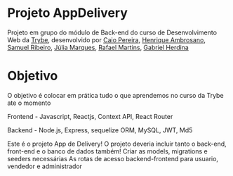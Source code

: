 # Projeto AppDelivery

Projeto em grupo do módulo de Back-end do curso de Desenvolvimento Web da [Trybe](https://www.betrybe.com/), 
desenvolvido por  [Caio Pereira](https://github.com/caiopa), [Henrique Ambrosano](https://github.com/henriqueambrosano), [Samuel Ribeiro](https://github.com/SamuelR499), [Júlia Marques](https://github.com/juliamarqss), [Rafael Martins](https://github.com/Rmartins858), [Gabriel Herdina](https://github.com/gabrielhdn)


# Objetivo

O objetivo é colocar em prática tudo o que aprendemos no curso da Trybe ate o momento

Frontend - Javascript, Reactjs, Context API, React Router

Backend - Node.js, Express, sequelize ORM, MySQL, JWT, Md5 

Este é o projeto App de Delivery! O projeto deveria incluir tanto o back-end, front-end e o banco de dados também!
Criar as models, migrations e seeders necessárias
As rotas de acesso backend-frontend para usuario, vendedor e administrador 


 




